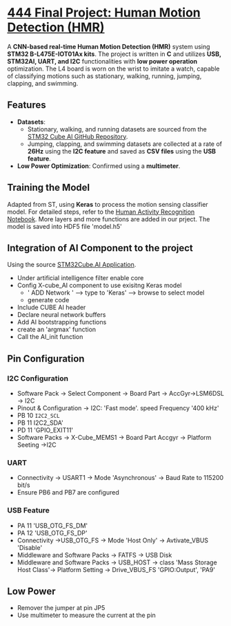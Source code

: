 # [444 Final Project: Human Motion Detection (HMR)](https://github.com/ChenyiAXu/ECSE444-Final-Project/blob/main/444final/Core/Src/main.c)

A **CNN-based real-time Human Motion Detection (HMR)** system using **STM32 B-L475E-IOT01Ax kits**. The project is written in **C** and utilizes **USB, STM32AI, UART, and I2C** functionalities with **low power operation** optimization. The L4 board is worn on the wrist to imitate a watch, capable of classifying motions such as stationary, walking, running, jumping, clapping, and swimming.

## Features
- **Datasets**:
  - Stationary, walking, and running datasets are sourced from the [STM32 Cube AI GitHub Repository](https://github.com/STMicroelectronics/stm32ai-wiki).
  - Jumping, clapping, and swimming datasets are collected at a rate of **26Hz** using the **I2C feature** and saved as **CSV files** using the **USB feature**.
- **Low Power Optimization**: Confirmed using a **multimeter**.

## Training the Model
Adapted from ST, using **Keras** to process the motion sensing classifier model. For detailed steps, refer to the [Human Activity Recognition Notebook](https://github.com/STMicroelectronics/stm32ai-wiki/blob/master/AI_resources/HAR/Human_Activity_Recognition.ipynb). More layers and more functions are added in our prject. The model is saved into HDF5 file 'model.h5'

## Integration of AI Component to the project 
Using the source [STM32Cube.AI Application](https://wiki.st.com/stm32mcu/wiki/AI:How_to_perform_motion_sensing_on_STM32L4_IoTnode#Add_STM32Cube-AI_to_your_project). 
- Under artificial intelligence filter enable core
- Config X-cube_AI component to use exisitng Keras model
  - ' ADD Network ' --> type to 'Keras' --> browse to select model
  - generate code
- Include CUBE AI header
- Declare neural network buffers
- Add AI bootstrapping functions
- create an 'argmax' function
- Call the AI_init function
  
## Pin Configuration
### I2C Configuration
- Software Pack -> Select Component -> Board Part -> AccGyr->LSM6DSL -> I2C
- Pinout & Configuration -> I2C: 'Fast mode'. speed Frequency '400 kHz'
- PB 10 `I2C2_SCL`
- PB 11 I2C2_SDA'
- PD 11 'GPIO_EXIT11'
- Software Packs -> X-Cube_MEMS1 -> Board Part Accgyr -> Platform Seeting ->I2C
### UART
- Connectivity -> USART1 -> Mode 'Asynchronous' -> Baud Rate to 115200 bit/s
- Ensure PB6 and PB7 are configured
### USB Feature 
- PA 11 'USB_OTG_FS_DM'
- PA 12 'USB_OTG_FS_DP'
- Connectivity ->USB_OTG_FS -> Mode 'Host Only' -> Avtivate_VBUS 'Disable'
- Middleware and Software Packs -> FATFS -> USB Disk
- Middleware and Software Packs -> USB_HOST -> class 'Mass Storage Host Class'-> Platform Setting -> Drive_VBUS_FS 'GPIO:Output', 'PA9'

## Low Power
- Remover the jumper at pin JP5
- Use multimeter to measure the current at the pin
